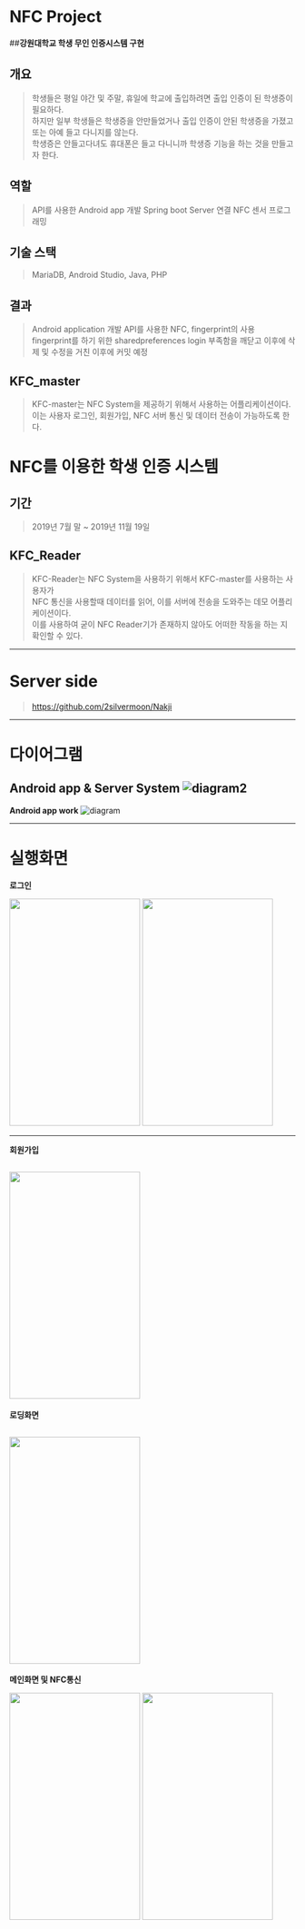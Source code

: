 # NFC Project
##__강원대학교 학생 무인 인증시스템 구현__

## 개요
>학생들은 평일 야간 및 주말, 휴일에 학교에 출입하려면 출입 인증이 된 학생증이 필요하다.<br>
하지만 일부 학생들은 학생증을 안만들었거나 출입 인증이 안된 학생증을 가졌고 또는 아예 들고 다니지를 않는다.<br>
학생증은 안들고다녀도 휴대폰은 들고 다니니까 학생증 기능을 하는 것을 만들고자 한다.<br>

## 역할
> API를 사용한 Android app 개발
> Spring boot Server 연결
> NFC 센서 프로그래밍

## 기술 스택
>MariaDB, Android Studio, Java, PHP

## 결과
> Android application 개발
> API를 사용한 NFC, fingerprint의 사용
> fingerprint를 하기 위한 sharedpreferences login
> 부족함을 깨닫고 이후에 삭제 및 수정을 거친 이후에 커밋 예정

## KFC_master
>KFC-master는 NFC System을 제공하기 위해서 사용하는 어플리케이션이다.<br>
이는 사용자 로그인, 회원가입, NFC 서버 통신 및 데이터 전송이 가능하도록 한다.

# NFC를 이용한 학생 인증 시스템

## 기간
>2019년 7월 말 ~ 2019년 11월 19일


## KFC_Reader
>KFC-Reader는 NFC System을 사용하기 위해서 KFC-master를 사용하는 사용자가<br>
NFC 통신을 사용할때 데이터를 읽어, 이를 서버에 전송을 도와주는 데모 어플리케이션이다.<br>
이를 사용하여 굳이 NFC Reader기가 존재하지 않아도 어떠한 작동을 하는 지 확인할 수 있다.<br>

----------------------------------------------------------------------
# Server side
>https://github.com/2silvermoon/Nakji

----------------------------------------------------------------------

# 다이어그램

__Android app & Server System__
![diagram2](https://user-images.githubusercontent.com/41769568/70391157-689d5c00-1a15-11ea-9585-ebe618ce7830.JPG)
----------------------------------------------------------------------

__Android app work__
![diagram](https://user-images.githubusercontent.com/41769568/70390882-8c12d780-1a12-11ea-9379-86aaf70d6717.png)


----------------------------------------------------------------------

# 실행화면

__로그인__

<img src="https://user-images.githubusercontent.com/41769568/70390928-f3308c00-1a12-11ea-96bb-adfcc4108e25.png" width="230" height="400"></img>
<img src="https://user-images.githubusercontent.com/41769568/70390929-f461b900-1a12-11ea-8f8b-b9f34fea0b39.png" width="230" height="400"></img>

----------------------------------------------------------------------

__회원가입__

<img src="https://user-images.githubusercontent.com/41769568/70390953-28d57500-1a13-11ea-9fd4-d93f0bce11d7.png" width="230" height="400"></img>
----------------------------------------------------------------------


__로딩화면__

<img src="https://user-images.githubusercontent.com/41769568/70390939-11968780-1a13-11ea-9176-239e89b1d06c.png" width="230" height="400"></img>
----------------------------------------------------------------------


__메인화면 및 NFC통신__

<img src="https://user-images.githubusercontent.com/41769568/70390948-1f4c0d00-1a13-11ea-97e4-4a1b3af27ddc.png" width="230" height="400"></img>
<img src="https://user-images.githubusercontent.com/41769568/70390949-207d3a00-1a13-11ea-8721-3bf4c8c04fa2.png" width="230" height="400"></img>


